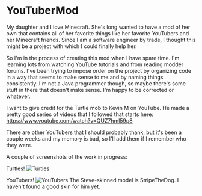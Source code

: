 # YouTuberMod

My daughter and I love Minecraft. She's long wanted to have a mod of her own that contains all of her favorite things like her favorite YouTubers and her Minecraft friends. Since I am a software engineer by trade, I thought this might be a project with which I could finally help her.

So I'm in the process of creating this mod when I have spare time. I'm learning lots from watching YouTube tutorials and from reading modder forums. I've been trying to impose order on the project by organizing code in a way that seems to make sense to me and by naming things consistently. I'm not a Java programmer though, so maybe there's some stuff in there that doesn't make sense. I'm happy to be corrected or whatever.

I want to give credit for the Turtle mob to Kevin M on YouTube. He made a pretty good series of videos that I followed that starts here: https://www.youtube.com/watch?v=QUZ7hml59p8

There are other YouTubers that I should probably thank, but it's been a couple weeks and my memory is bad, so I'll add them if I remember who they were.

A couple of screenshots of the work in progress:

Turtles!
![Turtles](http://www.clutteredmind.com/github/YouTuberMod-turtles.png "Turtles")

YouTubers!
![YouTubers](http://www.clutteredmind.com/github/YouTuberMod-youtubers.png "YouTubers")
The Steve-skinned model is StripeTheDog. I haven't found a good skin for him yet.
